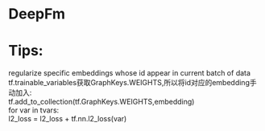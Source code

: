 # DeepFm
# Tips:
regularize specific embeddings whose id appear in current batch of data  
tf.trainable_variables获取GraphKeys.WEIGHTS,所以将id对应的embedding手动加入:  
  tf.add_to_collection(tf.GraphKeys.WEIGHTS,embedding)  
  for var in tvars:  
    l2_loss = l2_loss + tf.nn.l2_loss(var)
